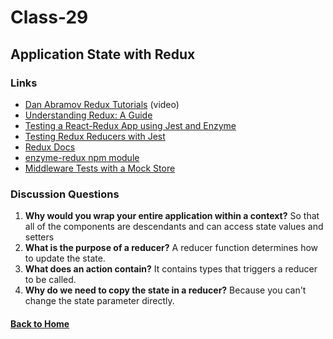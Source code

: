 # Class-29
## Application State with Redux

### Links
- [Dan Abramov Redux Tutorials](https://egghead.io/courses/getting-started-with-redux) (video)
- [Understanding Redux: A Guide](https://www.freecodecamp.org/news/understanding-redux-the-worlds-easiest-guide-to-beginning-redux-c695f45546f6/)
- [Testing a React-Redux App using Jest and Enzyme](https://medium.com/netscape/testing-a-react-redux-app-using-jest-and-enzyme-b349324803a9)
- [Testing Redux Reducers with Jest](https://medium.com/@netxm/testing-redux-reducers-with-jest-6653abbfe3e1)
- [Redux Docs](https://redux.js.org/)
- [enzyme-redux npm module](https://www.npmjs.com/package/enzyme-redux)
- [Middleware Tests with a Mock Store](https://gist.github.com/johncokos/4902683c8e33ed38fb2ba066b8764831)



### Discussion Questions
1. **Why would you wrap your entire application within a context?** So that all of the components are descendants and can access state values and setters
2. **What is the purpose of a reducer?** A reducer function determines how to update the state.
3. **What does an action contain?** It contains types that triggers a reducer to be called.
4. **Why do we need to copy the state in a reducer?** Because you can't change the state parameter directly.


#### [Back to Home](README.md)
